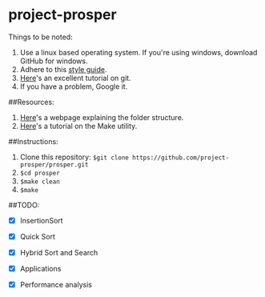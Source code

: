 # project-prosper

Things to be noted:

1. Use a linux based operating system. If you're using windows, download GitHub for windows.
2. Adhere to this [style guide](http://geosoft.no/development/cppstyle.html).
3. [Here](https://try.github.io/)'s an excellent tutorial on git.
3. If you have a problem, Google it.

##Resources:

1. [Here](http://hiltmon.com/blog/2013/07/03/a-simple-c-plus-plus-project-structure/)'s a webpage explaining the folder structure.
2. [Here](http://gribblelab.org/CBootcamp/12_Compiling_linking_Makefile_header_files.html)'s a tutorial on the Make utility.

##Instructions:

1. Clone this repository: `$git clone https://github.com/project-prosper/prosper.git`
2. `$cd prosper`
3. `$make clean`
4. `$make`

##TODO:

-  [X] InsertionSort
-  [X] Quick Sort
-  [X] Hybrid Sort and Search
-  [X] Applications
-  [X] Performance analysis	


 


